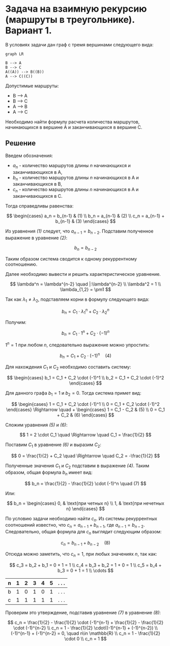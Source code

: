 # Задача на взаимную рекурсию (маршруты в треугольнике). Вариант 1.

В условиях задачи дан граф с тремя вершинами следующего вида:

```mermaid
graph LR

B --> A
B --> C
A((A)) --> B((B))
A --> C((C))
```
Допустимые маршруты:
- B --> A
- B --> C
- A --> B
- A --> C

Необходимо найти формулу расчета количества маршрутов, начинающихся в вершине A и заканчивающихся в вершине C. 

## Решение

Введем обозначения:
* $a_n$ - количество маршрутов длины *n* начинающихся и заканчивающихся в A,
* $b_n$ - количество маршрутов длины *n* начинающихся в A и 
заканчивающихся в B,
* $c_n$ - количество маршрутов длины *n* начинающихся в A и 
заканчивающихся в C.

Тогда справедливы равенства:

$$
\begin{cases}
a_n = b_{n-1}  & (1)
\\
b_n = a_{n-1}  & (2)
\\
c_n = a_{n-1} + b_{n-1}  & (3)
\end{cases}
$$

Из уравнения *(1)* следует, что $a_{n-1} = b_{n-2}$. Подставим полученное выражение в уравнение *(2)*:

$$
b_n = b_{n-2}
$$

Таким образом система сводится к одному рекуррентному соотношению. 

Далее необходимо вывести и решить характеристическое уравнение.

$$
\lambda^n = \lambda^{n-2} \quad |:\lambda^{n-2}
\\
\lambda^2 = 1
\\
\lambda_{1,2} = \pm1
$$

Так как $\lambda_1 \neq \lambda_2$, подставляем корни в формулу следующего вида: 

$$
b_n = C_1 \cdot \lambda_1^n + C_2 \cdot \lambda_2^n
$$

Получим:

$$
b_n = C_1 \cdot 1^n + C_2 \cdot (-1)^n
$$

$1^n = 1$ при любом $n$, следовательно выражение можно упростить:  

$$
b_n = C_1 + C_2 \cdot (-1)^n \quad (4)
$$

Для нахождения $C_1$ и $C_2$ необходимо составить систему:

$$
\begin{cases}
b_1 = C_1 + C_2 \cdot (-1)^1  
\\
b_2 = C_1 + C_2 \cdot (-1)^2  
\end{cases}
$$

Для данного графа $b_1=1$ и $b_2=0$. Тогда система примет вид:

$$
\begin{cases}
1 = C_1 + C_2 \cdot (-1)^1  
\\
0 = C_1 + C_2 \cdot (-1)^2  
\end{cases}
\Rightarrow 
\quad 
+
\begin{cases}
1 = C_1 - C_2 & (5)
\\
0 = C_1 + C_2 & (6)
\end{cases}
$$

Сложим уравнения *(5)* и *(6)*:

$$
1 = 2 \cdot C_1 \quad \Rightarrow \quad C_1 = \frac{1}{2} 
$$

Поставим $C_1$ в уравнение *(6)* и выразим $C_2$:

$$
0 = \frac{1}{2} + C_2 \quad \Rightarrow \quad C_2 = -\frac{1}{2}
$$

Полученные значения $C_1$ и $C_2$ подставим в выражение *(4)*. Таким образом, общая формула $b_n$ имеет вид:

$$
b_n = \frac{1}{2} - \frac{1}{2} \cdot (-1)^n \quad (7)
$$

Или: 

$$
b_n = \begin{cases}
0, & \text{при четных n}
\\
1, & \text{при нечетных n}
\end{cases}
$$

По условию задачи необходимо найти $c_n$. Из системы рекуррентных соотношений известно, что $c_n = a_{n-1} + b_{n-1}$, где $a_{n-1} = b_{n-2}$. Следовательно, общая формула для $c_n$ выглядит следующим образом:

$$
c_n = b_{n-1} + b_{n-2} \quad (8)
$$

Отсюда можно заметить, что $c_n = 1$, при любых значениях $n$, так как:

$$
c_3 = b_2 + b_1 = 0 + 1 = 1
\\
c_4 = b_3 + b_2 = 1 + 0 = 1
\\
c_5 = b_4 + b_3 = 0 + 1 = 1
\\
\cdots
$$

|n|1|2|3|4|5|. . .|             
|-|-|-|-|-|-|-----|
|b|1|0|1|0|1|. . .|     
|c|1|1|1|1|1|. . .|   

Проверим это утверждение, подставив уравнение *(7)* в уравнение *(8)*:

$$
c_n = \frac{1}{2} - \frac{1}{2} \cdot (-1)^{n-1} + \frac{1}{2} - \frac{1}{2} \cdot (-1)^{n-2}
\\
c_n = 1 - \frac{1}{2} \cdot((-1)^{n-1} + (-1)^{n-2})
\\
(-1)^{n-1} + (-1)^{n-2} = 0, \quad n\in \mathbb{R}
\\
c_n = 1 - \frac{1}{2} \cdot 0
\\
c_n = 1
$$




